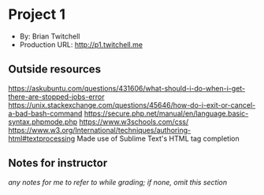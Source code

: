 # Project 1
+ By: Brian Twitchell
+ Production URL: <http://p1.twitchell.me>

## Outside resources
<https://askubuntu.com/questions/431606/what-should-i-do-when-i-get-there-are-stopped-jobs-error>
<https://unix.stackexchange.com/questions/45646/how-do-i-exit-or-cancel-a-bad-bash-command>
<https://secure.php.net/manual/en/language.basic-syntax.phpmode.php>
<https://www.w3schools.com/css/>
<https://www.w3.org/International/techniques/authoring-html#textprocessing>
Made use of Sublime Text's HTML tag completion


## Notes for instructor
*any notes for me to refer to while grading; if none, omit this section*
